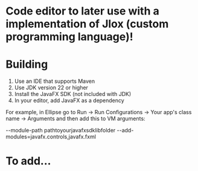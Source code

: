 # Code editor to later use with a implementation of Jlox (custom programming language)!

# Building
1. Use an IDE that supports Maven
2. Use JDK version 22 or higher
3. Install the JavaFX SDK (not included with JDK)
4. In your editor, add JavaFX as a dependency

For example, in Ellipse go to Run -> Run Configurations -> Your app's class name -> Arguments and then add this to VM arguments:

--module-path pathtoyourjavafxsdklibfolder --add-modules=javafx.controls,javafx.fxml

# To add...